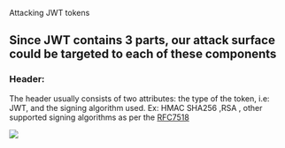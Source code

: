 Attacking JWT tokens 


## Since JWT contains  3 parts, our attack surface could be targeted to each of these components
### Header:
 The header usually consists of two attributes: the type of the token, i.e: JWT, and the signing algorithm used. Ex: HMAC SHA256 ,RSA , other supported signing algorithms as per the [RFC7518](https://tools.ietf.org/html/rfc7518#section-3)

<img src="https://portswigger.net/cms/images/21/ed/0358ad020c37-article-cache-poisoning-article.png"></img>

